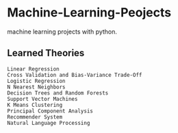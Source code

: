 # Machine-Learning-Peojects
machine learning projects with python.

## Learned Theories
```shell
Linear Regression
Cross Validation and Bias-Variance Trade-Off
Logistic Regression
N Nearest Neighbors
Decision Trees and Random Forests
Support Vector Machines
K Means Clustering 
Principal Component Analysis
Recommender System
Natural Language Processing 
```
